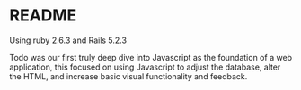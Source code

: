 # README

Using ruby 2.6.3 and Rails 5.2.3

Todo was our first truly deep dive into Javascript as the foundation of a web application, this focused on using Javascript to adjust the database, alter the HTML, and increase basic visual functionality and feedback.
